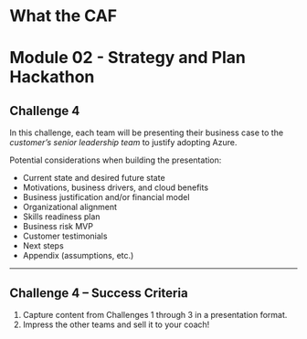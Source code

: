 # What the CAF

# Module 02 - Strategy and Plan Hackathon

## Challenge 4

In this challenge, each team will be presenting their business case to the *customer’s senior leadership team* to justify adopting Azure.  

Potential considerations when building the presentation:

- Current state and desired future state
- Motivations, business drivers, and cloud benefits
- Business justification and/or financial model
- Organizational alignment
- Skills readiness plan
- Business risk MVP
- Customer testimonials
- Next steps
- Appendix (assumptions, etc.)

---

## Challenge 4 – Success Criteria

1. Capture content from Challenges 1 through 3 in a presentation format.
2. Impress the other teams and sell it to your coach!
